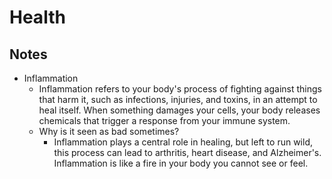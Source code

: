 # Health

## Notes

* Inflammation
  * Inflammation refers to your body's process of fighting against things that harm it, such as infections, injuries, and toxins, in an attempt to heal itself. When something damages your cells, your body releases chemicals that trigger a response from your immune system.
  * Why is it seen as bad sometimes?
    * Inflammation plays a central role in healing, but left to run wild, this process can lead to arthritis, heart disease, and Alzheimer's. Inflammation is like a fire in your body you cannot see or feel.

